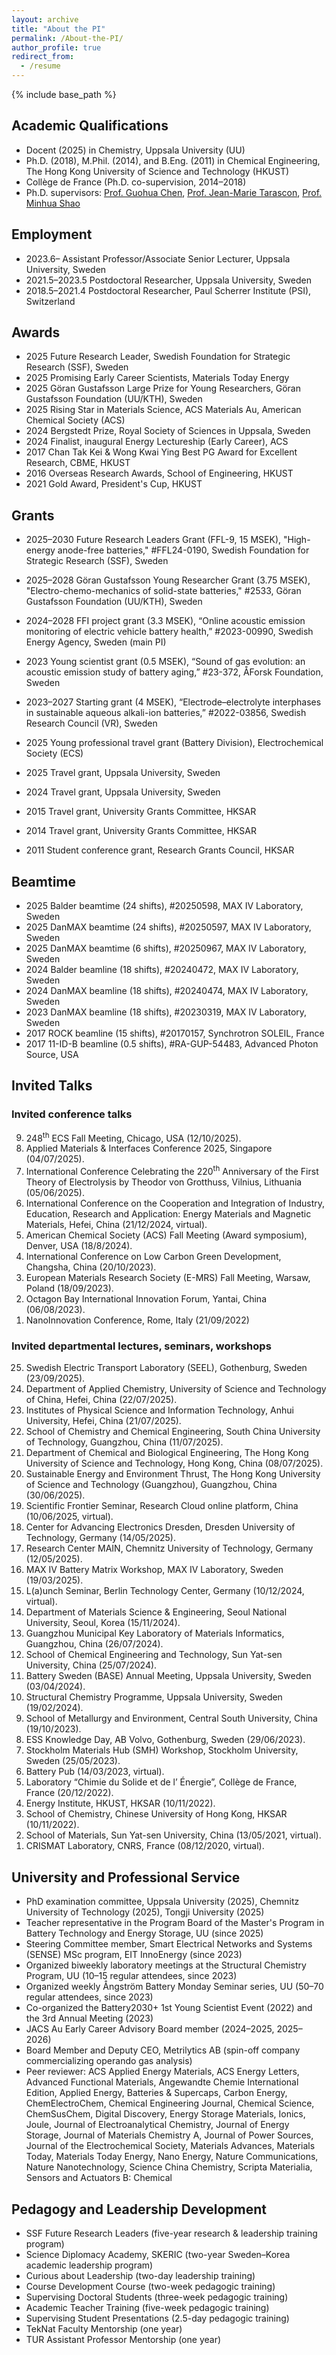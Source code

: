 ```yaml
---
layout: archive
title: "About the PI"
permalink: /About-the-PI/
author_profile: true
redirect_from:
  - /resume
---
```


{% include base_path %}

## Academic Qualifications
* Docent (2025) in Chemistry, Uppsala University (UU)
* Ph.D. (2018), M.Phil. (2014), and B.Eng. (2011) in Chemical Engineering, The Hong Kong University of Science and Technology (HKUST)
* Collège de France (Ph.D. co-supervision, 2014–2018)
* Ph.D. supervisors: [Prof. Guohua Chen](https://cbe.hkust.edu.hk/people/guohua-chen), [Prof. Jean-Marie Tarascon](https://solid-state-chemistry-energy-lab.org/), [Prof. Minhua Shao](https://minhuashaogroup.wixsite.com/7102)

## Employment
* 2023.6–  Assistant Professor/Associate Senior Lecturer, Uppsala University, Sweden
* 2021.5–2023.5  Postdoctoral Researcher, Uppsala University, Sweden
* 2018.5–2021.4  Postdoctoral Researcher, Paul Scherrer Institute (PSI), Switzerland

## Awards
* 2025  Future Research Leader, Swedish Foundation for Strategic Research (SSF), Sweden
* 2025	Promising Early Career Scientists, Materials Today Energy
* 2025  Göran Gustafsson Large Prize for Young Researchers, Göran Gustafsson Foundation (UU/KTH), Sweden
* 2025	Rising Star in Materials Science, ACS Materials Au, American Chemical Society (ACS)
* 2024  Bergstedt Prize, Royal Society of Sciences in Uppsala, Sweden
* 2024  Finalist, inaugural Energy Lectureship (Early Career), ACS
* 2017	Chan Tak Kei & Wong Kwai Ying Best PG Award for Excellent Research, CBME, HKUST
* 2016	Overseas Research Awards, School of Engineering, HKUST
* 2021  Gold Award, President's Cup, HKUST

## Grants
* 2025–2030  Future Research Leaders Grant (FFL-9, 15 MSEK), "High-energy anode-free batteries," #FFL24-0190, Swedish Foundation for Strategic Research (SSF), Sweden
* 2025–2028  Göran Gustafsson Young Researcher Grant (3.75 MSEK), "Electro-chemo-mechanics of solid-state batteries," #2533, Göran Gustafsson Foundation (UU/KTH), Sweden
* 2024–2028  FFI project grant (3.3 MSEK), “Online acoustic emission monitoring of electric vehicle battery health,” #2023-00990, Swedish Energy Agency, Sweden (main PI)
* 2023	Young scientist grant (0.5 MSEK), “Sound of gas evolution: an acoustic emission study of battery aging,” #23-372, ÅForsk Foundation, Sweden
* 2023–2027  Starting grant (4 MSEK), “Electrode–electrolyte interphases in sustainable aqueous alkali-ion batteries,” #2022-03856, Swedish Research Council (VR), Sweden

* 2025  Young professional travel grant (Battery Division), Electrochemical Society (ECS)
* 2025  Travel grant, Uppsala University, Sweden
* 2024  Travel grant, Uppsala University, Sweden
* 2015  Travel grant, University Grants Committee, HKSAR
* 2014  Travel grant, University Grants Committee, HKSAR
* 2011  Student conference grant, Research Grants Council, HKSAR

## Beamtime
* 2025  Balder beamtime (24 shifts), #20250598, MAX IV Laboratory, Sweden
* 2025  DanMAX beamtime (24 shifts), #20250597, MAX IV Laboratory, Sweden
* 2025  DanMAX beamtime (6 shifts), #20250967, MAX IV Laboratory, Sweden
* 2024  Balder beamline (18 shifts), #20240472, MAX IV Laboratory, Sweden
* 2024  DanMAX beamline (18 shifts), #20240474, MAX IV Laboratory, Sweden
* 2023  DanMAX beamline (18 shifts), #20230319, MAX IV Laboratory, Sweden
* 2017  ROCK beamline (15 shifts), #20170157, Synchrotron SOLEIL, France
* 2017  11-ID-B beamline (0.5 shifts), #RA-GUP-54483, Advanced Photon Source, USA
  
## Invited Talks
### Invited conference talks

<ol reversed>
  <li>248<sup>th</sup> ECS Fall Meeting, Chicago, USA (12/10/2025).</li>
  <li>Applied Materials & Interfaces Conference 2025, Singapore (04/07/2025).</li>
  <li>International Conference Celebrating the 220<sup>th</sup> Anniversary of the First Theory of Electrolysis by Theodor von Grotthuss, Vilnius, Lithuania (05/06/2025).</li>
  <li>International Conference on the Cooperation and Integration of Industry, Education, Research and Application: Energy Materials and Magnetic Materials, Hefei, China (21/12/2024, virtual).</li>
  <li>American Chemical Society (ACS) Fall Meeting (Award symposium), Denver, USA (18/8/2024).</li>
  <li>International Conference on Low Carbon Green Development, Changsha, China (20/10/2023).</li>
  <li>European Materials Research Society (E-MRS) Fall Meeting, Warsaw, Poland (18/09/2023).</li>
  <li>Octagon Bay International Innovation Forum, Yantai, China (06/08/2023).</li>
  <li>NanoInnovation Conference, Rome, Italy (21/09/2022)</li>
</ol>

### Invited departmental lectures, seminars, workshops

<ol reversed>
  <li>Swedish Electric Transport Laboratory (SEEL), Gothenburg, Sweden (23/09/2025).</li>
  <li>Department of Applied Chemistry, University of Science and Technology of China, Hefei, China (22/07/2025).</li>
  <li>Institutes of Physical Science and Information Technology, Anhui University, Hefei, China (21/07/2025).</li>
  <li>School of Chemistry and Chemical Engineering, South China University of Technology, Guangzhou, China (11/07/2025).</li>
  <li>Department of Chemical and Biological Engineering, The Hong Kong University of Science and Technology, Hong Kong, China (08/07/2025).</li>
  <li>Sustainable Energy and Environment Thrust, The Hong Kong University of Science and Technology (Guangzhou), Guangzhou, China (30/06/2025).</li>
  <li>Scientific Frontier Seminar, Research Cloud online platform, China (10/06/2025, virtual).</li>
  <li>Center for Advancing Electronics Dresden, Dresden University of Technology, Germany (14/05/2025).</li>
  <li>Research Center MAIN, Chemnitz University of Technology, Germany (12/05/2025).</li>
  <li>MAX IV Battery Matrix Workshop, MAX IV Laboratory, Sweden (19/03/2025).</li>
  <li>L(a)unch Seminar, Berlin Technology Center, Germany (10/12/2024, virtual).</li>
  <li>Department of Materials Science & Engineering, Seoul National University, Seoul, Korea (15/11/2024).</li>
  <li>Guangzhou Municipal Key Laboratory of Materials Informatics, Guangzhou, China (26/07/2024).</li>
  <li>School of Chemical Engineering and Technology, Sun Yat-sen University, China (25/07/2024).</li>
  <li>Battery Sweden (BASE) Annual Meeting, Uppsala University, Sweden (03/04/2024).</li>
  <li>Structural Chemistry Programme, Uppsala University, Sweden (19/02/2024).</li>
  <li>School of Metallurgy and Environment, Central South University, China (19/10/2023).</li>
  <li>ESS Knowledge Day, AB Volvo, Gothenburg, Sweden (29/06/2023).</li>
  <li>Stockholm Materials Hub (SMH) Workshop, Stockholm University, Sweden (25/05/2023).</li>
  <li>Battery Pub (14/03/2023, virtual).</li>
  <li>Laboratory “Chimie du Solide et de l’ Énergie”, Collège de France, France (20/12/2022).</li>
  <li>Energy Institute, HKUST, HKSAR (10/11/2022).</li>
  <li>School of Chemistry, Chinese University of Hong Kong, HKSAR (10/11/2022).</li>
  <li>School of Materials, Sun Yat-sen University, China (13/05/2021, virtual).</li>
  <li>CRISMAT Laboratory, CNRS, France (08/12/2020, virtual).</li>
</ol>
  
## University and Professional Service
* PhD examination committee, Uppsala University (2025), Chemnitz University of Technology (2025), Tongji University (2025)
* Teacher representative in the Program Board of the Master's Program in Battery Technology and Energy Storage, UU (since 2025)
* Steering Committee member, Smart Electrical Networks and Systems (SENSE) MSc program, EIT InnoEnergy (since 2023)
* Organized biweekly laboratory meetings at the Structural Chemistry Program, UU (10–15 regular attendees, since 2023)
* Organized weekly Ångström Battery Monday Seminar series, UU (50–70 regular attendees, since 2023)
* Co-organized the Battery2030+ 1st Young Scientist Event (2022) and the 3rd Annual Meeting (2023)
* JACS Au Early Career Advisory Board member (2024–2025, 2025–2026)
* Board Member and Deputy CEO, Metrilytics AB (spin-off company commercializing operando gas analysis)
* Peer reviewer: ACS Applied Energy Materials, ACS Energy Letters, Advanced Functional Materials, Angewandte Chemie International Edition, Applied Energy, Batteries & Supercaps, Carbon Energy, ChemElectroChem, Chemical Engineering Journal, Chemical Science, ChemSusChem, Digital Discovery, Energy Storage Materials, Ionics, Joule, Journal of Electroanalytical Chemistry, Journal of Energy Storage, Journal of Materials Chemistry A, Journal of Power Sources, Journal of the Electrochemical Society, Materials Advances, Materials Today, Materials Today Energy, Nano Energy, Nature Communications, Nature Nanotechnology, Science China Chemistry, Scripta Materialia, Sensors and Actuators B: Chemical

## Pedagogy and Leadership Development
* SSF Future Research Leaders (five-year research & leadership training program)
* Science Diplomacy Academy, SKERIC (two-year Sweden–Korea academic leadership program)
* Curious about Leadership (two-day leadership training)
* Course Development Course (two-week pedagogic training)
* Supervising Doctoral Students (three-week pedagogic training)
* Academic Teacher Training (five-week pedagogic training)
* Supervising Student Presentations (2.5-day pedagogic training)
* TekNat Faculty Mentorship (one year)
* TUR Assistant Professor Mentorship (one year)

